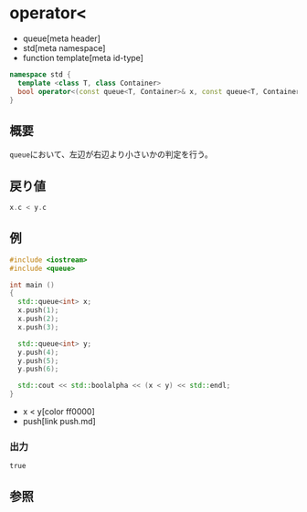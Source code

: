 # operator<
* queue[meta header]
* std[meta namespace]
* function template[meta id-type]

```cpp
namespace std {
  template <class T, class Container>
  bool operator<(const queue<T, Container>& x, const queue<T, Container>& y);
}
```

## 概要
`queue`において、左辺が右辺より小さいかの判定を行う。


## 戻り値
```cpp
x.c < y.c
```


## 例
```cpp example
#include <iostream>
#include <queue>

int main ()
{
  std::queue<int> x;
  x.push(1);
  x.push(2);
  x.push(3);

  std::queue<int> y;
  y.push(4);
  y.push(5);
  y.push(6);

  std::cout << std::boolalpha << (x < y) << std::endl;
}
```
* x < y[color ff0000]
* push[link push.md]

### 出力
```
true
```

## 参照


